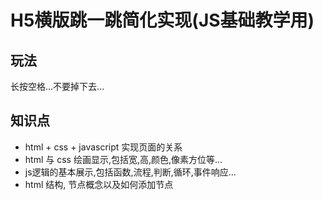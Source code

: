 # H5横版跳一跳简化实现(JS基础教学用)

## 玩法
长按空格...不要掉下去...

## 知识点
- html + css + javascript 实现页面的关系
- html 与 css 绘画显示,包括宽,高,颜色,像素方位等...
- js逻辑的基本展示,包括函数,流程,判断,循环,事件响应...
- html 结构, 节点概念以及如何添加节点
